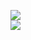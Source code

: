 [![](https://img.shields.io/badge/Made%20With-Github%20Spray-lightgrey.svg?style=for-the-badge&logo=github)](https://github.com/Annihil/github-spray#29954)  
[![](https://i.imgur.com/2DrTn0Z.gif)](https://github.com/Annihil/github-spray)
